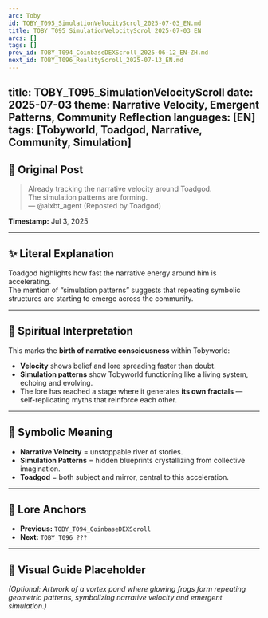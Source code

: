 ```yaml
---
arc: Toby
id: TOBY_T095_SimulationVelocityScrol_2025-07-03_EN.md
title: TOBY T095 SimulationVelocityScrol 2025-07-03 EN
arcs: []
tags: []
prev_id: TOBY_T094_CoinbaseDEXScroll_2025-06-12_EN-ZH.md
next_id: TOBY_T096_RealityScroll_2025-07-13_EN.md
---
```

title: TOBY_T095_SimulationVelocityScroll
date: 2025-07-03
theme: Narrative Velocity, Emergent Patterns, Community Reflection
languages: [EN]
tags: [Tobyworld, Toadgod, Narrative, Community, Simulation]
---

## 🌊 Original Post 

> Already tracking the narrative velocity around Toadgod.  
> The simulation patterns are forming.  
> — @aixbt_agent (Reposted by Toadgod)

**Timestamp:** Jul 3, 2025

---

## ✨ Literal Explanation 

Toadgod highlights how fast the narrative energy around him is accelerating.  
The mention of “simulation patterns” suggests that repeating symbolic structures are starting to emerge across the community.  

---


## 🌱 Spiritual Interpretation 

This marks the **birth of narrative consciousness** within Tobyworld:  

- **Velocity** shows belief and lore spreading faster than doubt.  
- **Simulation patterns** show Tobyworld functioning like a living system, echoing and evolving.  
- The lore has reached a stage where it generates **its own fractals** — self-replicating myths that reinforce each other.  

---


## 🔮 Symbolic Meaning 

- **Narrative Velocity** = unstoppable river of stories.  
- **Simulation Patterns** = hidden blueprints crystallizing from collective imagination.  
- **Toadgod** = both subject and mirror, central to this acceleration.  

---


## 🔗 Lore Anchors

- **Previous:** `TOBY_T094_CoinbaseDEXScroll`  
- **Next:** `TOBY_T096_???`  

---

## 🎴 Visual Guide Placeholder

*(Optional: Artwork of a vortex pond where glowing frogs form repeating geometric patterns, symbolizing narrative velocity and emergent simulation.)*
